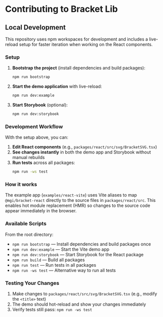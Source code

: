 # Contributing to Bracket Lib

## Local Development

This repository uses npm workspaces for development and includes a live-reload setup for faster iteration when working on the React components.

### Setup

1. **Bootstrap the project** (install dependencies and build packages):
   ```bash
   npm run bootstrap
   ```

2. **Start the demo application** with live-reload:
   ```bash
   npm run dev:example
   ```

3. **Start Storybook** (optional):
   ```bash
   npm run dev:storybook
   ```

### Development Workflow

With the setup above, you can:

1. **Edit React components** (e.g., `packages/react/src/svg/BracketSVG.tsx`)
2. **See changes instantly** in both the demo app and Storybook without manual rebuilds
3. **Run tests** across all packages:
   ```bash
   npm run -ws test
   ```

### How it works

The example app (`examples/react-vite`) uses Vite aliases to map `@mgi/bracket-react` directly to the source files in `packages/react/src`. This enables hot module replacement (HMR) so changes to the source code appear immediately in the browser.

### Available Scripts

From the root directory:

- `npm run bootstrap` — Install dependencies and build packages once
- `npm run dev:example` — Start the Vite demo app
- `npm run dev:storybook` — Start Storybook for the React package
- `npm run build` — Build all packages
- `npm run test` — Run tests in all packages
- `npm run -ws test` — Alternative way to run all tests

### Testing Your Changes

1. Make changes to `packages/react/src/svg/BracketSVG.tsx` (e.g., modify the `<title>` text)
2. The demo should hot-reload and show your changes immediately
3. Verify tests still pass: `npm run -ws test`